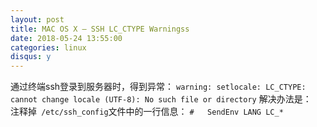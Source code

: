 ```yaml
---
layout: post  
title: MAC OS X – SSH LC_CTYPE Warningss  
date: 2018-05-24 13:55:00    
categories: linux   
disqus: y
---      
```


通过终端ssh登录到服务器时，得到异常：
`warning: setlocale: LC_CTYPE: cannot change locale (UTF-8): No such file or directory`
解决办法是：  
注释掉` /etc/ssh_config`文件中的一行信息：
`#   SendEnv LANG LC_*`
